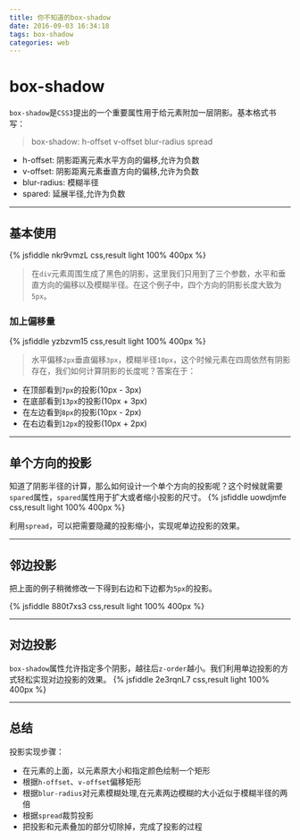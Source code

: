 ```yaml
---
title: 你不知道的box-shadow
date: 2016-09-03 16:34:18
tags: box-shadow
categories: web
---
```


# box-shadow

`box-shadow`是`CSS3`提出的一个重要属性用于给元素附加一层阴影。基本格式书写：

>box-shadow: h-offset v-offset blur-radius spread

- h-offset: 阴影距离元素水平方向的偏移,允许为负数
- v-offset: 阴影距离元素垂直方向的偏移,允许为负数
- blur-radius: 模糊半径
- spared: 延展半径,允许为负数

---

## 基本使用

{% jsfiddle nkr9vmzL css,result light 100% 400px %}

>在`div`元素周围生成了黑色的阴影，这里我们只用到了三个参数，水平和垂直方向的偏移以及模糊半径。在这个例子中，四个方向的阴影长度大致为`5px`。

### 加上偏移量

{% jsfiddle yzbzvm15 css,result light 100% 400px %}

>水平偏移`2px`垂直偏移`3px`，模糊半径`10px`，这个时候元素在四周依然有阴影存在，我们如何计算阴影的长度呢？答案在于：

- 在顶部看到`7px`的投影(10px - 3px)
- 在底部看到`13px`的投影(10px + 3px)
- 在左边看到`8px`的投影(10px - 2px)
- 在右边看到`12px`的投影(10px + 2px)

---

## 单个方向的投影

知道了阴影半径的计算，那么如何设计一个单个方向的投影呢？这个时候就需要`spared`属性，`spared`属性用于扩大或者缩小投影的尺寸。
{% jsfiddle uowdjmfe css,result light 100% 400px %}

利用`spread`，可以把需要隐藏的投影缩小，实现呢单边投影的效果。

---

## 邻边投影

把上面的例子稍微修改一下得到右边和下边都为`5px`的投影。

{% jsfiddle 880t7xs3 css,result light 100% 400px %}

---

## 对边投影

`box-shadow`属性允许指定多个阴影，越往后`z-order`越小。我们利用单边投影的方式轻松实现对边投影的效果。
{% jsfiddle 2e3rqnL7 css,result light 100% 400px %}

---

## 总结

投影实现步骤：

- 在元素的上面，以元素原大小和指定颜色绘制一个矩形
- 根据`h-offset`、`v-offset`偏移矩形
- 根据`blur-radius`对元素模糊处理,在元素两边模糊的大小近似于模糊半径的两倍
- 根据`spread`裁剪投影
- 把投影和元素叠加的部分切除掉，完成了投影的过程